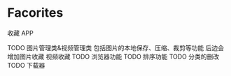 # Facorites

收藏 APP

TODO 图片管理类&视频管理类 包括图片的本地保存、压缩、裁剪等功能 后边会增加图片收藏 视频收藏
TODO 浏览器功能
TODO 排序功能
TODO 分类的删改
TODO 下载器